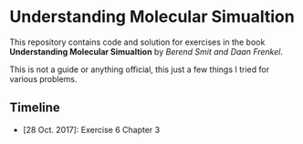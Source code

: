# Understanding Molecular Simualtion
This repository contains code and solution for exercises in the book **Understanding Molecular Simualtion** by *Berend Smit and Daan Frenkel*. 

This is not a guide or anything official, this just a few things I tried for various problems.

## Timeline
- [28 Oct. 2017]: Exercise 6 Chapter 3

